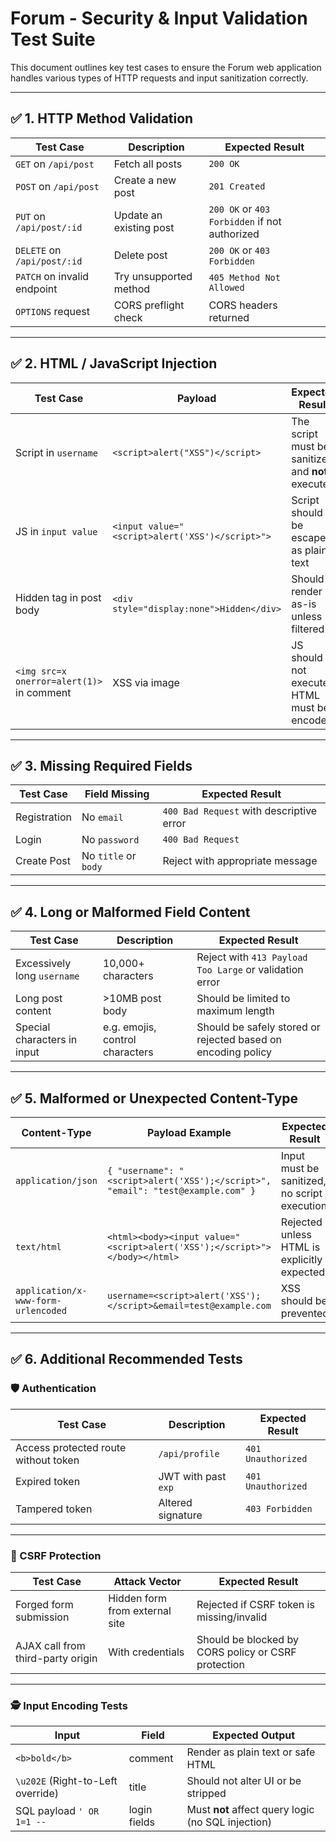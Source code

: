 # Forum - Security & Input Validation Test Suite

This document outlines key test cases to ensure the Forum web application handles various types of HTTP requests and input sanitization correctly.

---

## ✅ 1. HTTP Method Validation

| **Test Case**               | **Description**         | **Expected Result**                           |
| --------------------------- | ----------------------- | --------------------------------------------- |
| `GET` on `/api/post`        | Fetch all posts         | `200 OK`                                      |
| `POST` on `/api/post`       | Create a new post       | `201 Created`                                 |
| `PUT` on `/api/post/:id`    | Update an existing post | `200 OK` or `403 Forbidden` if not authorized |
| `DELETE` on `/api/post/:id` | Delete post             | `200 OK` or `403 Forbidden`                   |
| `PATCH` on invalid endpoint | Try unsupported method  | `405 Method Not Allowed`                      |
| `OPTIONS` request           | CORS preflight check    | CORS headers returned                         |

---

## ✅ 2. HTML / JavaScript Injection

| **Test Case**                             | **Payload**                                     | **Expected Result**                               |
| ----------------------------------------- | ----------------------------------------------- | ------------------------------------------------- |
| Script in `username`                      | `<script>alert("XSS")</script>`                 | The script must be sanitized and **not** executed |
| JS in `input value`                       | `<input value="<script>alert('XSS')</script>">` | Script should be escaped as plain text            |
| Hidden tag in post body                   | `<div style="display:none">Hidden</div>`        | Should render as-is unless filtered               |
| `<img src=x onerror=alert(1)>` in comment | XSS via image                                   | JS should not execute, HTML must be encoded       |

---

## ✅ 3. Missing Required Fields

| **Test Case** | **Field Missing**    | **Expected Result**                      |
| ------------- | -------------------- | ---------------------------------------- |
| Registration  | No `email`           | `400 Bad Request` with descriptive error |
| Login         | No `password`        | `400 Bad Request`                        |
| Create Post   | No `title` or `body` | Reject with appropriate message          |

---

## ✅ 4. Long or Malformed Field Content

| **Test Case**               | **Description**                 | **Expected Result**                                          |
| --------------------------- | ------------------------------- | ------------------------------------------------------------ |
| Excessively long `username` | 10,000+ characters              | Reject with `413 Payload Too Large` or validation error      |
| Long post content           | >10MB post body                 | Should be limited to maximum length                          |
| Special characters in input | e.g. emojis, control characters | Should be safely stored or rejected based on encoding policy |

---

## ✅ 5. Malformed or Unexpected Content-Type

| **Content-Type**                    | **Payload Example**                                                             | **Expected Result**                          |
| ----------------------------------- | ------------------------------------------------------------------------------- | -------------------------------------------- |
| `application/json`                  | `{ "username": "<script>alert('XSS');</script>", "email": "test@example.com" }` | Input must be sanitized, no script execution |
| `text/html`                         | `<html><body><input value="<script>alert('XSS');</script>"></body></html>`      | Rejected unless HTML is explicitly expected  |
| `application/x-www-form-urlencoded` | `username=<script>alert('XSS');</script>&email=test@example.com`                | XSS should be prevented                      |

---

## ✅ 6. Additional Recommended Tests

### 🛡️ Authentication

| **Test Case**                        | **Description**     | **Expected Result** |
| ------------------------------------ | ------------------- | ------------------- |
| Access protected route without token | `/api/profile`      | `401 Unauthorized`  |
| Expired token                        | JWT with past `exp` | `401 Unauthorized`  |
| Tampered token                       | Altered signature   | `403 Forbidden`     |

---

### 🔐 CSRF Protection

| **Test Case**                     | **Attack Vector**              | **Expected Result**                                 |
| --------------------------------- | ------------------------------ | --------------------------------------------------- |
| Forged form submission            | Hidden form from external site | Rejected if CSRF token is missing/invalid           |
| AJAX call from third-party origin | With credentials               | Should be blocked by CORS policy or CSRF protection |

---

### 🕵️ Input Encoding Tests

| **Input**                         | **Field**    | **Expected Output**                                |
| --------------------------------- | ------------ | -------------------------------------------------- |
| `<b>bold</b>`                     | comment      | Render as plain text or safe HTML                  |
| `\u202E` (Right-to-Left override) | title        | Should not alter UI or be stripped                 |
| SQL payload `' OR 1=1 --`         | login fields | Must **not** affect query logic (no SQL injection) |

